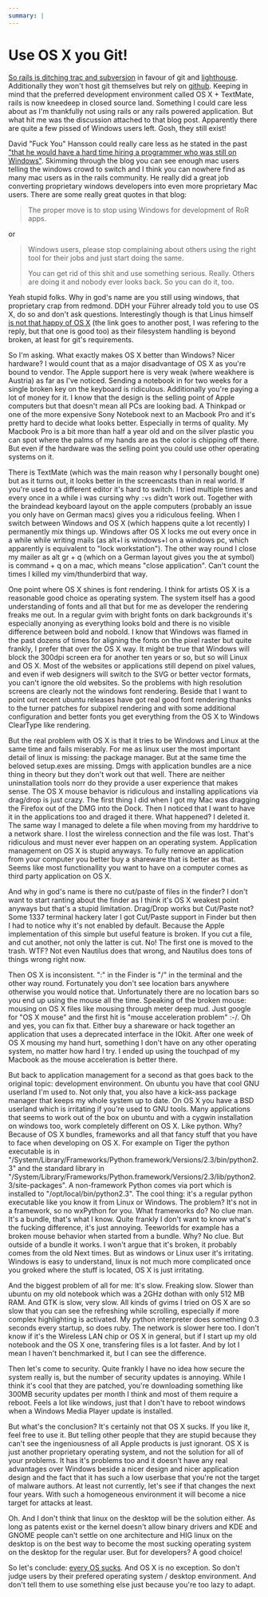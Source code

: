 ```yaml
---
summary: |
---
```


# Use OS X you Git!

[So rails is ditching trac and subversion](http://weblog.rubyonrails.org/2008/4/2/rails-is-moving-from-svn-to-git)
in favour of git and [lighthouse](http://www.lighthouseapp.com/).
Additionally they won't host git themselves but rely on [github](http://github.com/). Keeping in mind that the preferred development
environment called OS X + TextMate, rails is now kneedeep in closed
source land. Something I could care less about as I'm thankfully not
using rails or any rails powered application. But what hit me was the
discussion attached to that blog post. Apparently there are quite a few
pissed of Windows users left. Gosh, they still exist!

David "Fuck You" Hansson could really care less as he stated in the past
["that he would have a hard time hiring a programmer who was still on
Windows"](http://www.loudthinking.com/arc/000433.html). Skimming
through the blog you can see enough mac users telling the windows crowd
to switch and I think you can nowhere find as many mac users as in the
rails community. He really did a great job converting proprietary
windows developers into even more proprietary Mac users. There are some
really great quotes in that blog:

> The proper move is to stop using Windows for development of RoR
apps.
>

or

> Windows users, please stop complaining about others using the right
tool for their jobs and just start doing the same.
>
> You can get rid of this shit and use something serious. Really.
Others are doing it and nobody ever looks back. So you can do it,
too.
>

Yeah stupid folks. Why in god's name are you still using windows, that
proprietary crap from redmond. DDH your Führer already told you to use
OS X, do so and don't ask questions. Interestingly though is that Linus
himself [is not that happy of OS X](http://kerneltrap.org/mailarchive/git/2008/1/23/592628) (the link
goes to another post, I was refering to the reply, but that one is good
too) as their filesystem handling is beyond broken, at least for git's
requirements.

So I'm asking. What exactly makes OS X better than Windows? Nicer
hardware? I would count that as a major disadvantage of OS X as you're
bound to vendor. The Apple support here is very weak (where weakhere is
Austria) as far as I've noticed. Sending a notebook in for two weeks for
a single broken key on the keyboard is ridiculous. Additionally you're
paying a lot of money for it. I know that the design is the selling
point of Apple computers but that doesn't mean all PCs are looking bad.
A Thinkpad or one of the more expensive Sony Notebook next to an Macbook
Pro and it's pretty hard to decide what looks better. Especially in
terms of quality. My Macbook Pro is a bit more than half a year old and
on the silver plastic you can spot where the palms of my hands are as
the color is chipping off there. But even if the hardware was the
selling point you could use other operating systems on it.

There is TextMate (which was the main reason why I personally bought
one) but as it turns out, it looks better in the screencasts than in
real world. If you're used to a different editor it's hard to switch. I
tried multiple times and every once in a while i was cursing why `:vs`
didn't work out. Together with the braindead keyboard layout on the
apple computers (probably an issue you only have on German macs) gives
you a ridiculous feeling. When I switch between Windows and OS X (which
happens quite a lot recently) I permanently mix things up. Windows after
OS X locks me out every once in a while while writing mails (as alt+l is
windows+l on a windows pc, which apparently is equivalent to "lock
workstation"). The other way round I close my mailer as alt gr + q
(which on a German layout gives you the at symbol) is command + q on a
mac, which means "close application". Can't count the times I killed my
vim/thunderbird that way.

One point where OS X shines is font rendering. I think for artists OS X
is a reasonable good choice as operating system. The system itself has a
good understanding of fonts and all that but for me as developer the
rendering freaks me out. In a regular gvim with bright fonts on dark
backgrounds it's especially anonying as everything looks bold and there
is no visible difference between bold and nobold. I know that Windows
was flamed in the past dozens of times for aligning the fonts on the
pixel raster but quite frankly, I prefer that over the OS X way. It
might be true that Windows will block the 300dpi screen era for another
ten years or so, but so will Linux and OS X. Most of the websites or
applications still depend on pixel values, and even if web designers
will switch to the SVG or better vector formats, you can't ignore the
old websites. So the problems with high resolution screens are clearly
not the windows font rendering. Beside that I want to point out recent
ubuntu releases have got real good font rendering thanks to the turner
patches for subpixel rendering and with some additional configuration
and better fonts you get everything from the OS X to Windows ClearType
like rendering.

But the real problem with OS X is that it tries to be Windows and Linux
at the same time and fails miserably. For me as linux user the most
important detail of linux is missing: the package manager. But at the
same time the beloved setup.exes are missing. Dmgs with application
bundles are a nice thing in theory but they don't work out that well.
There are neither uninstallation tools norr do they provide a user
experience that makes sense. The OS X mouse behavior is ridiculous and
installing applications via drag/drop is just crazy. The first thing I
did when I got my Mac was dragging the Firefox out of the DMG into the
Dock. Then I noticed that I want to have it in the applications too and
draged it there. What happened? I deleted it. The same way I managed to
delete a file when moving from my harddrive to a network share. I lost
the wireless connection and the file was lost. That's ridiculous and
must never ever happen on an operating system. Application management on
OS X is stupid anyways. To fully remove an application from your
computer you better buy a shareware that is better as that. Seems like
most functionallity you want to have on a computer comes as third party
application on OS X.

And why in god's name is there no cut/paste of files in the finder? I
don't want to start ranting about the finder as I think it's OS X
weakest point anyways but that's a stupid limitation. Drag/Drop works
but Cut/Paste not? Some 1337 terminal hackery later I got Cut/Paste
support in Finder but then I had to notice why it's not enabled by
default. Because the Apple implementation of this simple but useful
feature is broken. If you cut a file, and cut another, not only the
latter is cut. No! The first one is moved to the trash. WTF? Not even
Nautilus does that wrong, and Nautilus does tons of things wrong right
now.

Then OS X is inconsistent. ":" in the Finder is "/" in the terminal and
the other way round. Fortunately you don't see location bars anywhere
otherwise you would notice that. Unfortunately there are no location
bars so you end up using the mouse all the time. Speaking of the broken
mouse: mousing on OS X files like mousing through meter deep mud. Just
google for "OS X mouse" and the first hit is "mouse acceleration
problem" :-/. Oh and yes, you can fix that. Either buy a shareware or
hack together an application that uses a deprecated interface in the
IOkit. After one week of OS X mousing my hand hurt, something I don't
have on any other operating system, no matter how hard I try. I ended up
using the touchpad of my Macbook as the mouse acceleration is better
there.

But back to application management for a second as that goes back to the
original topic: development environment. On ubuntu you have that cool
GNU userland I'm used to. Not only that, you also have a kick-ass
package manager that keeps my whole system up to date. On OS X you have
a BSD userland which is irritating if you're used to GNU tools. Many
applications that seems to work out of the box on ubuntu and with a
cygwin installation on windows too, work completely different on OS X.
Like python. Why? Because of OS X bundles, frameworks and all that fancy
stuff that you have to face when developing on OS X. For example on
Tiger the python executable is in
"/System/Library/Frameworks/Python.framework/Versions/2.3/bin/python2.3"
and the standard library in
"/System/Library/Frameworks/Python.framework/Versions/2.3/lib/python2.3/site-packages".
A non-framework Python comes via port which is installed to
"/opt/local/bin/python2.3". The cool thing: it's a regular python
executable like you know it from Linux or Windows. The problem? It's not
in a framework, so no wxPython for you. What frameworks do? No clue man.
It's a bundle, that's what I know. Quite frankly I don't want to know
what's the fucking difference, it's just annoying. Teeworlds for example
has a broken mouse behavior when started from a bundle. Why? No clue.
But outside of a bundle it works. I won't argue that it's broken, it
probably comes from the old Next times. But as windows or Linux user
it's irritating. Windows is easy to understand, linux is not much more
complicated once you groked where the stuff is located, OS X is just
irritating.

And the biggest problem of all for me: It's slow. Freaking slow. Slower
than ubuntu on my old notebook which was a 2GHz dothan with only 512 MB
RAM. And GTK is slow, very slow. All kinds of gvims I tried on OS X are
so slow that you can see the refreshing while scrolling, especially if
more complex highlighting is activated. My python interpreter does
something 0.3 seconds every startup, so does ruby. The network is slower
here too. I don't know if it's the Wireless LAN chip or OS X in general,
but if I start up my old notebook and the OS X one, transfering files is
a lot faster. And by lot I mean I haven't benchmarked it, but I can see
the difference.

Then let's come to security. Quite frankly I have no idea how secure the
system really is, but the number of security updates is annoying. While
I think it's cool that they are patched, you're downloading something
like 300MB security updates per month I think and most of them require a
reboot. Feels a lot like windows, just that I don't have to reboot
windows when a Windows Media Player update is installed.

But what's the conclusion? It's certainly not that OS X sucks. If you
like it, feel free to use it. But telling other people that they are
stupid because they can't see the ingeniousness of all Apple products is
just ignorant. OS X is just another proprietary operating system, and
not the solution for all of your problems. It has it's problems too and
it doesn't have any real advantages over Windows beside a nicer design
and nicer application design and the fact that it has such a low
userbase that you're not the target of malware authors. At least not
currently, let's see if that changes the next four years. With such a
homogeneous environment it will become a nice target for attacks at
least.

Oh. And I don't think that linux on the desktop will be the solution
either. As long as patents exist or the kernel doesn't allow binary
drivers and KDE and GNOME people can't settle on one architecture and
HIG linux on the desktop is on the best way to become the most sucking
operating system on the desktop for the regular user. But for
developers? A good choice!

So let's conclude: [every OS sucks](http://video.google.com/videoplay?docid=2514730680283477734). And OS
X is no exception. So don't judge users by their prefered operating
system / desktop environment. And don't tell them to use something else
just because you're too lazy to adapt.
